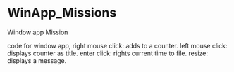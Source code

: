 # WinApp_Missions
Window app Mission

code for window app,
right mouse click: adds to a counter.
left mouse click: displays counter as title.
enter click: rights current time to file.
resize: displays a message.
